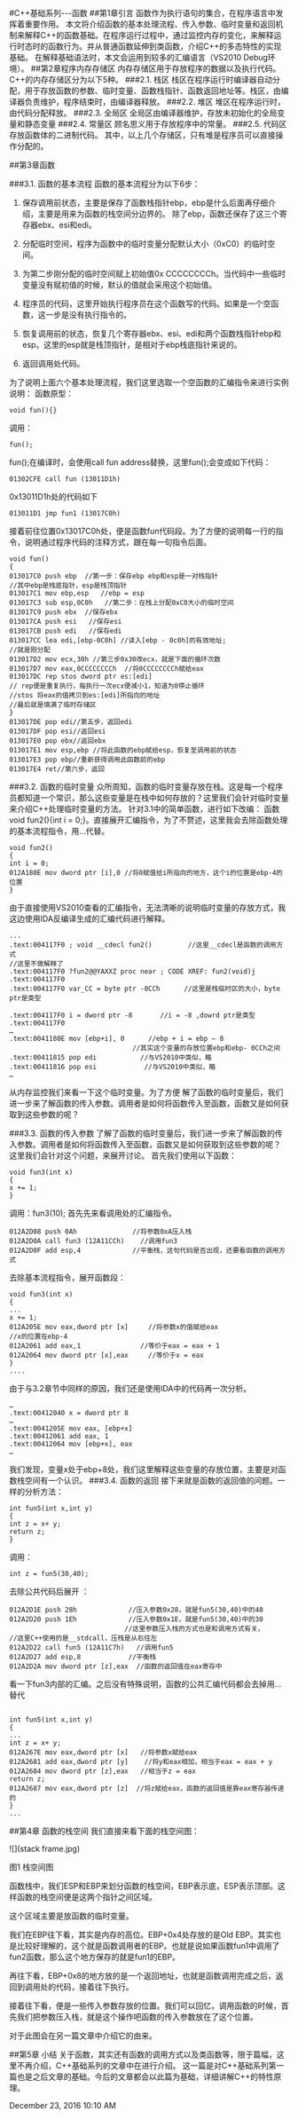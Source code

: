 #C++基础系列---函数
##第1章引言
函数作为执行语句的集合，在程序语言中发挥着重要作用。
本文将介绍函数的基本处理流程、传入参数、临时变量和返回机制来解释C++的函数基础。在程序运行过程中，通过监控内存的变化，来解释运行时态时的函数行为。并从普通函数延伸到类函数，介绍C++的多态特性的实现基础。
在解释基础语法时，本文会运用到较多的汇编语言（VS2010 Debug环境）。
##第2章程序内存存储区
内存存储区用于存放程序的数据以及执行代码。C++的内存存储区分为以下5种。
###2.1. 栈区
栈区在程序运行时编译器自动分配，用于存放函数的参数、临时变量、函数栈指针、函数返回地址等。栈区，由编译器负责维护，程序结束时，由编译器释放。
###2.2. 堆区
堆区在程序运行时，由代码分配释放。
###2.3. 全局区
全局区由编译器维护，存放未初始化的全局变量和静态变量
###2.4. 常量区
顾名思义用于存放程序中的常量。
###2.5. 代码区
存放函数体的二进制代码。
其中，以上几个存储区，只有堆是程序员可以直接操作分配的。

##第3章函数

###3.1. 函数的基本流程
函数的基本流程分为以下6步：

1. 保存调用前状态，主要是保存了函数栈指针ebp，ebp是什么后面再仔细介绍，主要是用来为函数的栈空间分边界的。
除了ebp，函数还保存了这三个寄存器ebx、esi和edi。

2. 分配临时空间，程序为函数中的临时变量分配默认大小（0xC0）的临时空间。

3. 为第二步刚分配的临时空间赋上初始值0x CCCCCCCCh。当代码中一些临时变量没有赋初值的时候，默认的值就会采用这个初始值。

4. 程序员的代码，这里开始执行程序员在这个函数写的代码。如果是一个空函数，这一步是没有执行指令的。

5. 恢复调用前的状态，恢复几个寄存器ebx、esi、edi和两个函数栈指针ebp和esp。这里的esp就是栈顶指针，是相对于ebp栈底指针来说的。

6. 返回调用处代码。

为了说明上面六个基本处理流程，我们这里选取一个空函数的汇编指令来进行实例说明：
函数原型：
<pre><code>void fun(){}</code></pre>
调用：
<pre><code>fun();</code></pre>
fun();在编译时，会使用call fun address替换，这里fun();会变成如下代码：
<pre><code>01302CFE call fun (13011D1h)</code></pre>
0x13011D1h处的代码如下
<pre><code>013011D1 jmp fun1 (13017C0h)</code></pre>
接着前往位置0x13017C0h处，便是函数fun代码段。为了方便的说明每一行的指令，说明通过程序代码的注释方式，跟在每一句指令后面。

<pre><code>void fun()
{
013017C0 push ebp  //第一步：保存ebp ebp和esp是一对栈指针
//其中ebp是栈底指针，esp是栈顶指针
013017C1 mov ebp,esp   //ebp = esp
013017C3 sub esp,0C0h   //第二步：在栈上分配0xC0大小的临时空间
013017C9 push ebx  //保存ebx
013017CA push esi   //保存esi
013017CB push edi   //保存edi
013017CC lea edi,[ebp-0C0h] //读入[ebp - 0c0h]的有效地址;
//就是刚分配
013017D2 mov ecx,30h //第三步0x30改ecx，就是下面的循环次数
013017D7 mov eax,0CCCCCCCCh  //将0CCCCCCCCh赋给eax 
013017DC rep stos dword ptr es:[edi]  
// rep便是重复执行，每执行一次ecx便减小1，知道为0停止循环
//stos 将eax的值拷贝到es:[edi]所指向的地址
//最后就是填满了临时存储区
}
013017DE pop edi//第五步，返回edi
013017DF pop esi//返回esi
013017E0 pop ebx//返回ebx
013017E1 mov esp,ebp //将此函数的ebp赋给esp，恢复至调用前的状态
013017E3 pop ebp//重新获得调用此函数前的ebp
013017E4 ret//第六步，返回
</code></pre>

###3.2. 函数的临时变量
众所周知，函数的临时变量存放在栈。这是每一个程序员都知道一个常识，那么这些变量是在栈中如何存放的？这里我们会针对临时变量来介绍C++处理临时变量的方法。
针对3.1中的简单函数，进行如下改编：
函数 void fun2(){int i = 0;}。直接展开汇编指令，为了不赘述，这里我会去除函数处理的基本流程指令，用…代替。

<pre><code>void fun2()
{
int i = 0;
012A180E mov dword ptr [i],0 //将0赋值给i所指向的地方，这个i的位置是ebp-4的位置
}</code></pre>

由于直接使用VS2010查看的汇编指令，无法清晰的说明临时变量的存放方式，我这边使用IDA反编译生成的汇编代码进行解释。
<pre><code>...
.text:004117F0 ; void __cdecl fun2()         //这里__cdecl是函数的调用方式
//这里不做解释了
.text:004117F0 ?fun2@@YAXXZ proc near ; CODE XREF: fun2(void)j
.text:004117F0
.text:004117F0 var_CC = byte ptr -0CCh      //这里是栈临时区的大小，byte ptr是类型

.text:004117F0 i = dword ptr -8       //i = -8 ,dowrd ptr是类型
.text:004117F0
…
.text:0041180E mov [ebp+i], 0      //ebp + i = ebp – 8
                               //其实这个变量的存放位置ebp和ebp- 0CCh之间
.text:00411815 pop edi           //与VS2010中类似，略
.text:00411816 pop esi            //与VS2010中类似，略
…</code></pre>

从内存监控我们来看一下这个临时变量。为了方便
解了函数的临时变量后，我们进一步来了解函数的传入参数。调用者是如何将函数传入至函数，函数又是如何获取到这些参数的呢？

###3.3. 函数的传入参数
了解了函数的临时变量后，我们进一步来了解函数的传入参数。调用者是如何将函数传入至函数，函数又是如何获取到这些参数的呢？
这里我们会针对这个问题，来展开讨论。
首先我们使用以下函数：
<pre><code>void fun3(int x)
{
x += 1;
}</code></pre>
调用：fun3(10);
首先先来看调用处的汇编指令。
<pre><code>012A2D08 push 0Ah              //将参数0xA压入栈
012A2D0A call fun3 (12A11CCh)    //调用fun3
012A2D0F add esp,4             //平衡栈，这句代码是否出现，还要看函数的调用方式</code></pre>
去除基本流程指令，展开函数段：
<pre><code>void fun3(int x)
{
...
x += 1;
012A205E mov eax,dword ptr [x]     //将参数x的值赋给eax
//x的位置在ebp-4
012A2061 add eax,1               //等价于eax = eax + 1
012A2064 mov dword ptr [x],eax     //等价于x = eax
}
....</code></pre>
由于与3.2章节中同样的原因，我们还是使用IDA中的代码再一次分析。
<pre><code>…
.text:00412040 x = dword ptr 8 
…
.text:0041205E mov eax, [ebp+x] 
.text:00412061 add eax, 1 
.text:00412064 mov [ebp+x], eax 
…</code></pre>
我们发现，变量x处于ebp+8处，我们这里解释这些变量的存放位置，主要是对函数栈空间有一个认识。
###3.4. 函数的返回
接下来就是函数的返回值的问题。一样的分析方法：
<pre><code>int fun5(int x,int y)
{
int z = x+ y;
return z;
}</code></pre>
调用：
<pre><code>int z = fun5(30,40);</code></pre>
去除公共代码后展开 ：
<pre><code>012A2D1E push 28h             //压入参数0x28，就是fun5(30,40)中的40
012A2D20 push 1Eh             //压入参数0x1E，就是fun5(30,40)中的30
                             //这里参数压入栈的方式也是和调用方式有关， 
//这里C++使用的是__stdcall，压栈是从右往左
012A2D22 call fun5 (12A11C7h)   //调用fun5
012A2D27 add esp,8            //平衡栈
012A2D2A mov dword ptr [z],eax  //函数的返回值在eax寄存中
</code></pre>
看一下fun3内部的汇编。之后没有特殊说明，函数的公共汇编代码都会去掉用…替代
<pre><code>
int fun5(int x,int y)
{
...
int z = x+ y;
012A267E mov eax,dword ptr [x]   //将参数x赋给eax
012A2681 add eax,dword ptr [y]    //将y和eax相加，相当于eax = eax + y
012A2684 mov dword ptr [z],eax   //相当于z = eax
return z;
012A2687 mov eax,dword ptr [z]  //将z赋给eax，函数的返回值是靠eax寄存器传递的
}
...
</code></pre>
##第4章	函数的栈空间
我们直接来看下面的栈空间图：

![](stack frame.jpg)

图1 栈空间图

函数栈中，我们ESP和EBP来划分函数的栈空间，EBP表示底，ESP表示顶部。这样函数的栈空间便是这两个指针之间区域。

这个区域主要是放函数的临时变量。

我们在EBP往下看，其实是内存的高位。EBP+0x4处存放的是Old EBP。其实也是比较好理解的，这个就是函数调用者的EBP。也就是说如果函数fun1中调用了fun2函数，那么这个地方保存的就是fun1的EBP。

再往下看，EBP+0x8的地方放的是一个返回地址，也就是函数调用完成之后，返回到调用处的代码，接着往下执行。

接着往下看，便是一些传入参数存放的位置。我们可以回忆，调用函数的时候，首先我们把参数压入栈，就是这个操作吧函数的传入参数放在了这个位置。

对于此图会在另一篇文章中介绍它的由来。

##第5章	小结
关于函数，其实还有函数的调用方式以及类函数等，限于篇幅，这里不再介绍，C++基础系列的文章中在进行介绍。
这一篇是对C++基础系列第一篇也是之后文章的基础。今后的文章都会以此篇为基础，详细讲解C++的特性原理。

December 23, 2016 10:10 AM

